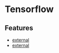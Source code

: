 <!--
[proast]
-->
# Tensorflow

## Features

* [external](key:setup_environment)
* [external](key:learn)
